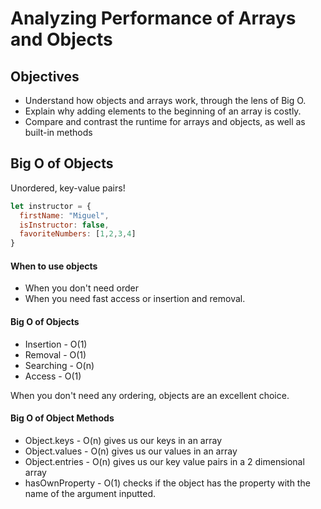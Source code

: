 # Analyzing Performance of Arrays and Objects

## Objectives
- Understand how objects and arrays work, through the lens of Big O.
- Explain why adding elements to the beginning of an array is costly.
- Compare and contrast the runtime for arrays and objects, as well as built-in methods

## Big O of Objects
Unordered, key-value pairs!
```javascript
let instructor = {
  firstName: "Miguel",
  isInstructor: false,
  favoriteNumbers: [1,2,3,4]
}
```

#### When to use objects
- When you don't need order
- When you need fast access or insertion and removal.

#### Big O of Objects
- Insertion - O(1)
- Removal - O(1)
- Searching - O(n)
- Access - O(1)

When you don't need any ordering, objects are an excellent choice.

#### Big O of Object Methods
- Object.keys - O(n) gives us our keys in an array
- Object.values - O(n) gives us our values in an array
- Object.entries - O(n) gives us our key value pairs in a 2 dimensional array
- hasOwnProperty - O(1) checks if the object has the property with the name of the argument inputted.

